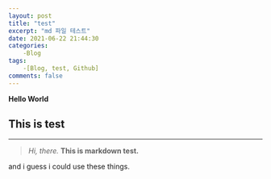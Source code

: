 ```yaml
---
layout: post
title: "test"
excerpt: "md 파일 테스트"
date: 2021-06-22 21:44:30
categories:
    -Blog
tags:
    -[Blog, test, Github]
comments: false
---
```


**Hello World**

## This is test 
---
>*Hi, there.* **This is markdown test.**   

and i guess i could use these things.
